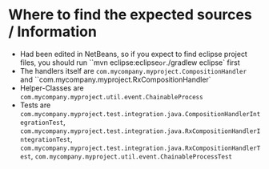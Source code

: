 # Where to find the expected sources / Information

 * Had been edited in NetBeans, so if you expect to find eclipse project files, you should run ``mvn eclipse:eclipse` or `./gradlew eclipse` first
 * The handlers itself are `com.mycompany.myproject.CompositionHandler` and ``com.mycompany.myproject.RxCompositionHandler`
 * Helper-Classes are `com.mycompany.myproject.util.event.ChainableProcess`
 * Tests are `com.mycompany.myproject.test.integration.java.CompositionHandlerIntegrationTest`, `com.mycompany.myproject.test.integration.java.RxCompositionHandlerIntegrationTest`, `com.mycompany.myproject.test.integration.java.RxCompositionHandlerTest`, `com.mycompany.myproject.util.event.ChainableProcessTest`
